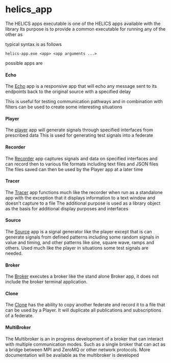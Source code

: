 # helics_app

The HELICS apps executable is one of the HELICS apps available with the library
Its purpose is to provide a common executable for running any of the other as

typical syntax is as follows

```
helics-app.exe <app> <app arguments ...>
```

possible apps are

#### Echo

The [Echo](Echo.html) app is a responsive app that will echo any message sent to its endpoints back to the original source with a specified delay

This is useful for testing communication pathways and in combination with filters can be used to create some interesting situations

#### Player

The [player](Player.html) app will generate signals through specified interfaces from prescribed data
This is used for generating test signals into a federate

#### Recorder

The [Recorder](Recorder.html) app captures signals and data on specified interfaces and can record then to various file formats including text files and JSON files
The files saved can then be used by the Player app at a later time

#### Tracer

The [Tracer](Tracer.html) app functions much like the recorder when run as a standalone app with the exception that it displays information to a text window and doesn't capture to a file
The additional purpose is used as a library object as the basis for additional display purposes and interfaces

#### Source

The [Source](Source.html) app is a signal generator like the player except that is can generate signals from defined patterns including some random signals in value and timing, and other patterns like sine, square wave, ramps
and others. Used much like the player in situations some test signals are needed.

#### Broker

The [Broker](Broker.html) executes a broker like the stand alone Broker app, it does not include the broker terminal application.

#### Clone

The [Clone](Clone.html) has the ability to copy another federate and record it to a file that can be used by a Player. It will duplicate all publications and subscriptions of a federate.

#### MultiBroker

The Multibroker is an in progress development of a broker that can interact with multiple communication modes. Such as a single broker that can act as a bridge between MPI and ZeroMQ or other network protocols. More documentation will be available as the multibroker is developed
